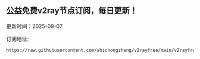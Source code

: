 ## 公益免费v2ray节点订阅，每日更新！
更新时间：2025-09-07

订阅地址:
```
https://raw.githubusercontent.com/shichongzheng/v2rayfree/main/v2rayfree
```
